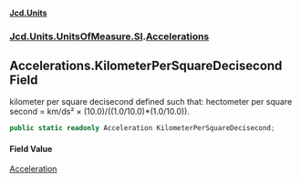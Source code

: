 #### [Jcd.Units](index 'index')
### [Jcd.Units.UnitsOfMeasure.SI](Jcd.Units.UnitsOfMeasure.SI 'Jcd.Units.UnitsOfMeasure.SI').[Accelerations](Accelerations 'Jcd.Units.UnitsOfMeasure.SI.Accelerations')

## Accelerations.KilometerPerSquareDecisecond Field

kilometer per square decisecond defined such that: hectometer per square second = km/ds² ×
(10.0)/((1.0/10.0)*(1.0/10.0)).

```csharp
public static readonly Acceleration KilometerPerSquareDecisecond;
```

#### Field Value
[Acceleration](Acceleration 'Jcd.Units.UnitTypes.Acceleration')